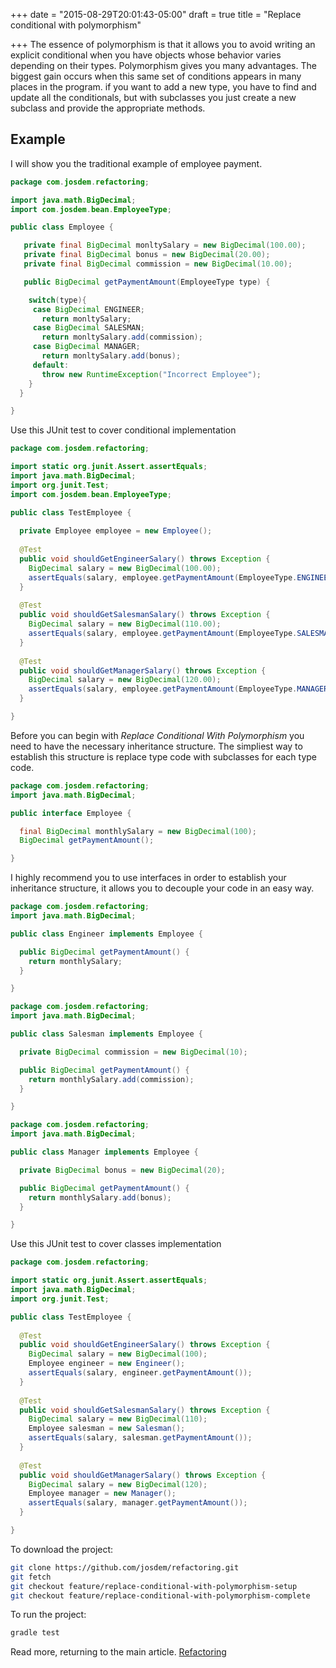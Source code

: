 +++
date = "2015-08-29T20:01:43-05:00"
draft = true
title = "Replace conditional with polymorphism"

+++
The essence of polymorphism is that it allows you to avoid writing an explicit conditional when you have objects whose behavior varies depending on their types. Polymorphism gives you many advantages. The biggest gain occurs when this same set of conditions appears in many places in the program. if you want to add a new type, you have to find and update all the conditionals, but with subclasses you just create a new subclass and provide the appropriate methods.

## Example
I will show you the traditional example of employee payment.

```java
package com.josdem.refactoring;

import java.math.BigDecimal;
import com.josdem.bean.EmployeeType;

public class Employee {

   private final BigDecimal monltySalary = new BigDecimal(100.00);
   private final BigDecimal bonus = new BigDecimal(20.00);
   private final BigDecimal commission = new BigDecimal(10.00);

   public BigDecimal getPaymentAmount(EmployeeType type) {

    switch(type){
     case BigDecimal ENGINEER;
       return monltySalary;
     case BigDecimal SALESMAN;
       return monltySalary.add(commission);
     case BigDecimal MANAGER;
       return monltySalary.add(bonus);
     default:
       throw new RuntimeException("Incorrect Employee");
    }
  }

}
```

Use this JUnit test to cover conditional implementation

```java
package com.josdem.refactoring;

import static org.junit.Assert.assertEquals;
import java.math.BigDecimal;
import org.junit.Test;
import com.josdem.bean.EmployeeType;

public class TestEmployee {
  
  private Employee employee = new Employee();
  
  @Test
  public void shouldGetEngineerSalary() throws Exception {
    BigDecimal salary = new BigDecimal(100.00);
    assertEquals(salary, employee.getPaymentAmount(EmployeeType.ENGINEER));
  }
  
  @Test
  public void shouldGetSalesmanSalary() throws Exception {
    BigDecimal salary = new BigDecimal(110.00);
    assertEquals(salary, employee.getPaymentAmount(EmployeeType.SALESMAN));
  }
  
  @Test
  public void shouldGetManagerSalary() throws Exception {
    BigDecimal salary = new BigDecimal(120.00);
    assertEquals(salary, employee.getPaymentAmount(EmployeeType.MANAGER));
  }

}
```

Before you can begin with *Replace Conditional With Polymorphism* you need to have the necessary inheritance structure. The simpliest way to establish this structure is replace type code with subclasses for each type code.

```java
package com.josdem.refactoring;
import java.math.BigDecimal;

public interface Employee {

  final BigDecimal monthlySalary = new BigDecimal(100);
  BigDecimal getPaymentAmount();

}
```

I highly recommend you to use interfaces in order to establish your inheritance structure, it allows you to decouple your code in an easy way.


```java
package com.josdem.refactoring;
import java.math.BigDecimal;

public class Engineer implements Employee {

  public BigDecimal getPaymentAmount() {
    return monthlySalary;
  }

}

package com.josdem.refactoring;
import java.math.BigDecimal;

public class Salesman implements Employee {

  private BigDecimal commission = new BigDecimal(10);

  public BigDecimal getPaymentAmount() {
    return monthlySalary.add(commission);
  }

}

package com.josdem.refactoring;
import java.math.BigDecimal;

public class Manager implements Employee {

  private BigDecimal bonus = new BigDecimal(20);

  public BigDecimal getPaymentAmount() {
    return monthlySalary.add(bonus);
  }

}
```

Use this JUnit test to cover classes implementation

```java
package com.josdem.refactoring;

import static org.junit.Assert.assertEquals;
import java.math.BigDecimal;
import org.junit.Test;

public class TestEmployee {
  
  @Test
  public void shouldGetEngineerSalary() throws Exception {
    BigDecimal salary = new BigDecimal(100);
    Employee engineer = new Engineer();
    assertEquals(salary, engineer.getPaymentAmount());
  }
  
  @Test
  public void shouldGetSalesmanSalary() throws Exception {
    BigDecimal salary = new BigDecimal(110);
    Employee salesman = new Salesman();
    assertEquals(salary, salesman.getPaymentAmount());
  }
  
  @Test
  public void shouldGetManagerSalary() throws Exception {
    BigDecimal salary = new BigDecimal(120);
    Employee manager = new Manager();
    assertEquals(salary, manager.getPaymentAmount());
  }

}
```

To download the project:

```bash
git clone https://github.com/josdem/refactoring.git
git fetch
git checkout feature/replace-conditional-with-polymorphism-setup
git checkout feature/replace-conditional-with-polymorphism-complete
```

To run the project:

```bash
gradle test
```

Read more, returning to the main article. [Refactoring](/techtalk/refactoring)
